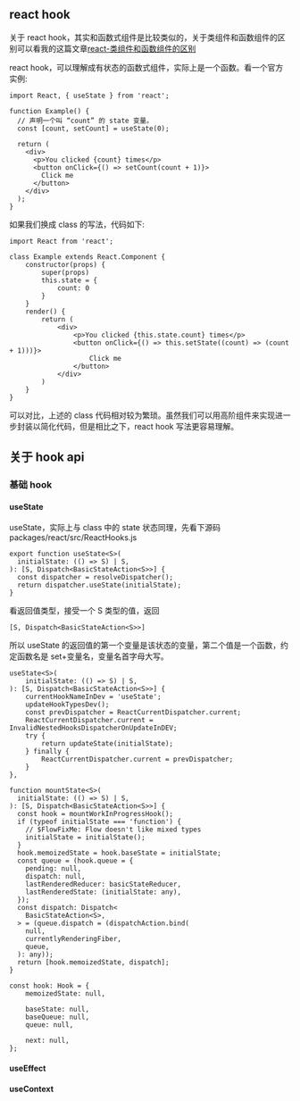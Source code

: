 ## react hook

关于 react hook，其实和函数式组件是比较类似的，关于类组件和函数组件的区别可以看我的这篇文章[react-类组件和函数组件的区别](http://www.luotuxiu.cn/front/%E5%89%8D%E7%AB%AF%E6%A1%86%E6%9E%B6/react/react-%E5%8E%9F%E7%94%9F%E4%BA%8B%E4%BB%B6%E5%92%8C%E5%90%88%E6%88%90%E4%BA%8B%E4%BB%B6%E7%9A%84%E5%8C%BA%E5%88%AB.html)

react hook，可以理解成有状态的函数式组件，实际上是一个函数。看一个官方实例:

```
import React, { useState } from 'react';

function Example() {
  // 声明一个叫 “count” 的 state 变量。
  const [count, setCount] = useState(0);

  return (
    <div>
      <p>You clicked {count} times</p>
      <button onClick={() => setCount(count + 1)}>
        Click me
      </button>
    </div>
  );
}
```

如果我们换成 class 的写法，代码如下:

```
import React from 'react';

class Example extends React.Component {
	constructor(props) {
		super(props)
		this.state = {
			count: 0
		}
	}
	render() {
		return (
			<div>
				<p>You clicked {this.state.count} times</p>
				<button onClick={() => this.setState((count) => (count + 1)))}>
					Click me
				</button>
			</div>
		)
	}
}
```

可以对比，上述的 class 代码相对较为繁琐。虽然我们可以用高阶组件来实现进一步封装以简化代码，但是相比之下，react hook 写法更容易理解。

## 关于 hook api

### 基础 hook

#### useState

useState，实际上与 class 中的 state 状态同理，先看下源码 packages/react/src/ReactHooks.js

```
export function useState<S>(
  initialState: (() => S) | S,
): [S, Dispatch<BasicStateAction<S>>] {
  const dispatcher = resolveDispatcher();
  return dispatcher.useState(initialState);
}
```

看返回值类型，接受一个 S 类型的值，返回

```
[S, Dispatch<BasicStateAction<S>>]
```

所以 useState 的返回值的第一个变量是该状态的变量，第二个值是一个函数，约定函数名是 set+变量名，变量名首字母大写。

```
useState<S>(
	initialState: (() => S) | S,
): [S, Dispatch<BasicStateAction<S>>] {
	currentHookNameInDev = 'useState';
	updateHookTypesDev();
	const prevDispatcher = ReactCurrentDispatcher.current;
	ReactCurrentDispatcher.current = InvalidNestedHooksDispatcherOnUpdateInDEV;
	try {
		return updateState(initialState);
	} finally {
		ReactCurrentDispatcher.current = prevDispatcher;
	}
},
```

```
function mountState<S>(
  initialState: (() => S) | S,
): [S, Dispatch<BasicStateAction<S>>] {
  const hook = mountWorkInProgressHook();
  if (typeof initialState === 'function') {
    // $FlowFixMe: Flow doesn't like mixed types
    initialState = initialState();
  }
  hook.memoizedState = hook.baseState = initialState;
  const queue = (hook.queue = {
    pending: null,
    dispatch: null,
    lastRenderedReducer: basicStateReducer,
    lastRenderedState: (initialState: any),
  });
  const dispatch: Dispatch<
    BasicStateAction<S>,
  > = (queue.dispatch = (dispatchAction.bind(
    null,
    currentlyRenderingFiber,
    queue,
  ): any));
  return [hook.memoizedState, dispatch];
}
```

```
const hook: Hook = {
	memoizedState: null,

	baseState: null,
	baseQueue: null,
	queue: null,

	next: null,
};
```

#### useEffect

#### useContext
